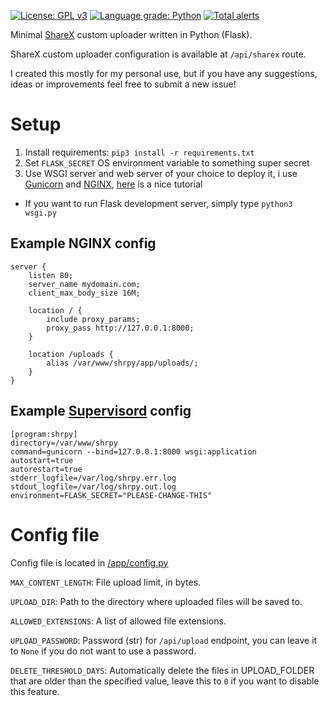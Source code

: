 [![License: GPL v3](https://img.shields.io/badge/License-GPLv3-blue.svg)](https://www.gnu.org/licenses/gpl-3.0)
[![Language grade: Python](https://img.shields.io/lgtm/grade/python/g/vremes/shrpy.svg?logo=lgtm&logoWidth=18)](https://lgtm.com/projects/g/vremes/shrpy/context:python)
[![Total alerts](https://img.shields.io/lgtm/alerts/g/vremes/shrpy.svg?logo=lgtm&logoWidth=18)](https://lgtm.com/projects/g/vremes/shrpy/alerts/)


Minimal [ShareX](https://getsharex.com/) custom uploader written in Python (Flask).

ShareX custom uploader configuration is available at `/api/sharex` route.

I created this mostly for my personal use, but if you have any suggestions, ideas or improvements feel free to submit a new issue!

# Setup
1. Install requirements: `pip3 install -r requirements.txt`
2. Set `FLASK_SECRET` OS environment variable to something super secret
3. Use WSGI server and web server of your choice to deploy it, i use [Gunicorn](https://gunicorn.org/) and [NGINX](https://www.nginx.com/), [here](https://www.digitalocean.com/community/tutorials/how-to-serve-flask-applications-with-gunicorn-and-nginx-on-ubuntu-18-04) is a nice tutorial
* If you want to run Flask development server, simply type `python3 wsgi.py`
## Example NGINX config
```nginx
server {
    listen 80;
    server_name mydomain.com;
    client_max_body_size 16M;

    location / {
        include proxy_params;
        proxy_pass http://127.0.0.1:8000;
    }

    location /uploads {
        alias /var/www/shrpy/app/uploads/;
    }
}
```
## Example [Supervisord](http://supervisord.org/) config
```config
[program:shrpy]
directory=/var/www/shrpy
command=gunicorn --bind=127.0.0.1:8000 wsgi:application
autostart=true
autorestart=true
stderr_logfile=/var/log/shrpy.err.log
stdout_logfile=/var/log/shrpy.out.log
environment=FLASK_SECRET="PLEASE-CHANGE-THIS"
```
# Config file
Config file is located in [/app/config.py](/app/config.py)

`MAX_CONTENT_LENGTH`: File upload limit, in bytes.

`UPLOAD_DIR`: Path to the directory where uploaded files will be saved to.

`ALLOWED_EXTENSIONS`: A list of allowed file extensions.

`UPLOAD_PASSWORD`: Password (str) for `/api/upload` endpoint, you can leave it to `None` if you do not want to use a password.

`DELETE_THRESHOLD_DAYS`: Automatically delete the files in UPLOAD_FOLDER that are older than the specified value, leave this to `0` if you want to disable this feature.